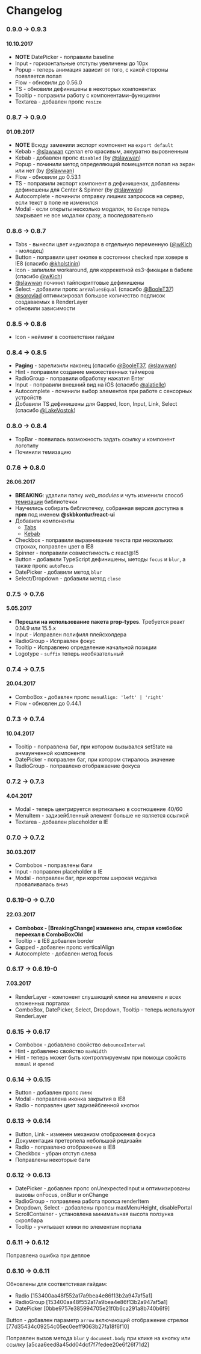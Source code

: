 # Changelog

### 0.9.0 -> 0.9.3
#### 10.10.2017
- **NOTE** DatePicker - поправили baseline
- Input - горизонтальные отступы увеличены до 10px
- Popup - теперь анимация зависит от того, с какой стороны появляется попап
- Flow - обновили до 0.56.0
- TS - обновили дефинишены в некоторых компонентах
- Tooltip - поправили работу с компонентами-функциями
- Textarea - добавлен пропс `resize`

### 0.8.7 -> 0.9.0
#### 01.09.2017
- **NOTE** Всюду заменили экспорт компонент на `export default`
- Kebab - [@slawwan](https://github.com/slawwan) сделал его красивым, аккуратно выровненным
- Kebab - добавлен пропс `disabled` (by [@slawwan](https://github.com/slawwan))
- Popup - починили метод определяющий помещается попап на экран или нет (by [@slawwan](https://github.com/slawwan))
- Flow - обновили до 0.53.1
- TS - поправили экспорт компонент в дефинишенаx, добавлены дефинешены для Center & Spinner (by [@slawwan](https://github.com/slawwan))
- Autocomplete - починили отправку лишних запрососв на сервер, если текст в поле не изменился
- Modal - если открыты несколько модалок, то `Escape` теперь закрывает не все модалки сразу, а последовательно

### 0.8.6 -> 0.8.7
- Tabs - вынесли цвет индикатора в отдельную переменную ([@wKich](https://github.com/wKich) - молодец)
- Button - поправили цвет кнопке в состоянии checked при ховере в IE8 (спасибо [@kholstinin](https://github.com/kholstinin))
- Icon - запилили workaround, для коррекетной es3-фикации в бабеле (спасибо [@wKich](https://github.com/wKich))
- [@slawwan](https://github.com/slawwan) починил тайпскриптовые дефинишены
- Select - добавили пропс `areValuesEqual` (спасибо [@BooleT37](https://github.com/BooleT37))
- [@sorovlad](https://github.com/sorovlad) оптимизировал большое количество подписок создаваемых в RenderLayer
- обновили зависимости

### 0.8.5 -> 0.8.6
- Icon - нейминг в соответствии гайдам

### 0.8.4 -> 0.8.5
- **Paging** - зарелизили наконец (спасибо [@BooleT37](https://github.com/BooleT37), [@slawwan](https://github.com/slawwan))
- Hint - поправили создание множественных таймеров
- RadioGroup - поправили обработку нажатия Enter
- Input - поправили внешний вид на iOS (спасибо [@alatielle](https://github.com/alatielle))
- Autocomplete - починили выбор элементов при работе с сенсорных устройств
- Добавили TS дефинишены для Gapped, Icon, Input, Link, Select (спасибо [@LakeVostok](https://github.com/LakeVostok))

### 0.8.0 -> 0.8.4
- TopBar - появилась возможность задать ссылку и компонент логотипу
- Починили темизацию

### 0.7.6 -> 0.8.0
#### 26.06.2017
- **BREAKING**: удалили папку *web_modules* и чуть изменили способ [темизации](https://github.com/skbkontur/retail-ui#Хотим-другой-цвет-кнопки) библиотечки
- Научились собирать библиотечку, собранная версия доступна в **npm** под именем **@skbkontur/react-ui**
- Добавили компоненты
  - [Tabs](http://tech.skbkontur.ru/react-ui/#/components/Tabs)
  - [Kebab](http://tech.skbkontur.ru/react-ui/#/components/Kebab)
- Checkbox - поправили выравнивание текста при нескольких строках, поправлен цвет в IE8
- Spinner - поправили совместимость с react@15
- Button - добавили TypeScript дефинишены, методы `focus` и `blur`, а также пропс `autoFocus`
- DatePicker - добавили метод `blur`
- Select/Dropdown - добавили метод `close`

### 0.7.5 -> 0.7.6
#### 5.05.2017
- **Перешли на использование пакета prop-types**. Требуется реакт 0.14.9 или 15.5.х
- Input - Исправлен полифилл плейсхолдера
- RadioGroup - Исправлен фокус
- Tooltip - Исправлено определение начальной позиции
- Logotype - `suffix` теперь необязательный

### 0.7.4 -> 0.7.5
#### 20.04.2017
- ComboBox - добавлен пропс `menuAlign: 'left' | 'right'`
- Flow - обновлен до 0.44.1

### 0.7.3 -> 0.7.4
#### 10.04.2017
- Tooltip - поправлена баг, при котором вызывался setState на анмаунченной компоненте
- DatePicker - поправлен баг, при котором стиралось значение
- RadioGroup - поправлено отображаение фокуса

### 0.7.2 -> 0.7.3
#### 4.04.2017
- Modal - теперь центрируется вертикально в соотношение 40/60
- MenuItem - задизейбленный элемент больше не является ссылкой
- Textarea - добавлен placeholder в IE

### 0.7.0 -> 0.7.2
#### 30.03.2017
- Combobox - поправлены баги
- Input - поправлен placeholder в IE
- Modal - поправлен баг, при коротом широкая модалка проваливалась вниз

### 0.6.19-0 -> 0.7.0
#### 22.03.2017
- **Combobox - [BreakingChange] изменено апи, старая комбобок переехал в ComboBoxOld**
- Tooltip - в IE8 добавлен border
- Gapped - добавлен пропс verticalAlign
- Autocomplete - добавлен метод focus

### 0.6.17 -> 0.6.19-0
#### 7.03.2017
- RenderLayer - компонент слушающий клики на элементе и всех вложенных порталах
- ComboBox, DatePicker, Select, Dropdown, Tooltip - теперь используют RenderLayer

### 0.6.15 -> 0.6.17
- Combobox - добавлено свойство `debounceInterval`
- Hint - добавлено свойство `maxWidth`
- Hint - теперь может быть контроллируемым при помощи свойств `manual` и `opened`

### 0.6.14 -> 0.6.15
- Button - добавлен пропс линк
- Modal - поправлена иконка закрытия в IE8
- Radio - поправлен цвет задизейбленной кнопки

### 0.6.13 -> 0.6.14
- Button, Link - изменен механизм отображения фокуса
- Документация претерпела небольшой редизайн
- Radio - поправлено отображение в IE8
- Checkbox - убран отступ слева
- Поправлены некоторые баги

### 0.6.12 -> 0.6.13
- DatePicker - добавлен пропс onUnexpectedInput и оптимизированы вызовы onFocus, onBlur и onChange
- RadioGroup - поправлена работа пропса renderItem
- Dropdown, Select - добавлены пропсы maxMenuHeight, disablePortal
- ScrollContainer - установлена минимальная высота ползунка скролбара
- Tooltip - учитывает клики по элементам портала

### 0.6.11 -> 0.6.12
Поправлена ошибка при деплое

### 0.6.10 -> 0.6.11
Обновлены для соответстивая гайдам:
- Radio [153400aa48f552a17a9bea4e86f13b2a947af5a1]
- RadioGroup [153400aa48f552a17a9bea4e86f13b2a947af5a1]
- DatePicker [0bbe9757e385994705e21f0b6ca291a8b740b6f9]

Button - добавлен параметр `arrow` включающий отображение стрелки [77d35434c09254c05ec0eeff9063b27fa18f6f10]

Поправлен вызов метода `blur` у `document.body` при клике на кнопку или ссылку [a5caa6eed8a45dd04dcf7f7fedee20e6f26f71d2]

